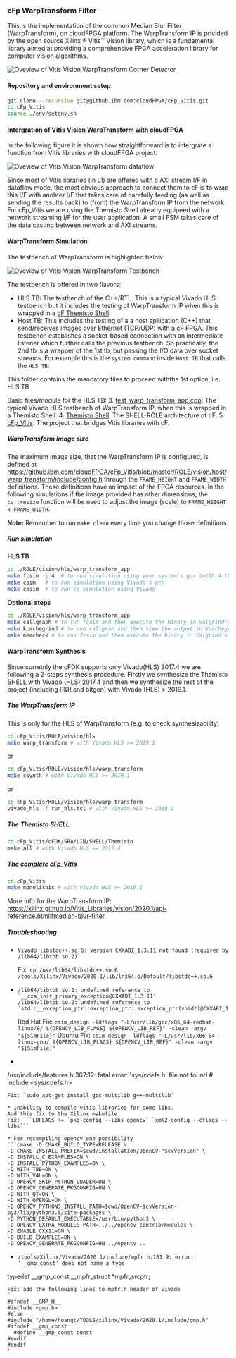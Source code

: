 ### cFp WarpTransform Filter

This is the implementation of the common Median Blur Filter (WarpTransform), on cloudFPGA platform. 
The WarpTransform IP is privided by the open source Xilinx ® Vitis™ Vision library, which is a fundamental library aimed at providing a comprehensive FPGA acceleration library for computer vision algorithms. 

![Oveview of Vitis Vision WarpTransform Corner Detector](../../../../doc/warp_transform_overview.png)


#### Repository and environment setup

```bash
git clone --recursive git@github.ibm.com:cloudFPGA/cFp_Vitis.git
cd cFp_Vitis
source ./env/setenv.sh
```


#### Intergration of Vitis Vision WarpTransform with cloudFPGA

In the following figure it is shown how straightforward is to intergrate a function from Vitis libraries with cloudFPGA project.

![Oveview of Vitis Vision WarpTransform dataflow](../../../../doc/warp_transform_dataflow.png)

Since most of Vitis libraries (in L1) are offered with a AXI stream I/F in dataflow mode, the most obvious approach to connect them to cF is to wrap this 
I/F with anohter I/F that takes care of carefully feeding (as well as sending the results back) to (from) the WarpTransform IP from the network. 
For cFp_Vitis we are using the Themisto Shell already equipeed with a network streaming I/F for the user application. 
A small FSM takes care of the data casting between network and AXI streams.


#### WarpTransform Simulation 

The testbench of WarpTransform is highlighted below:

![Oveview of Vitis Vision WarpTransform Testbench](../../../../doc/warp_transform_tb.png)

The testbench is offered in two flavors:
- HLS TB: The testbench of the C++/RTL. This is a typical Vivado HLS testbench but it includes the testing of WarpTransform IP when this is wrapped in a [cF Themisto Shell](https://pages.github.ibm.com/cloudFPGA/Doc/pages/cfdk.html#the-themisto-sra).
- Host TB: This includes the testing of a a host apllication (C++) that send/receives images over Ethernet (TCP/UDP) with a cF FPGA. This testbench establishes a socket-based connection with an intermediate listener which further calls the previous testbench. So practically, the 2nd tb is a wrapper of the 1st tb, but passing the I/O data over socket streams.
  For example this is the `system command` inside `Host TB` that calls the `HLS TB`:

This folder contains the mandatory files to proceed withthe 1st option, i.e. HLS TB
  
Basic files/module for the HLS TB:
  3. [test_warp_transform_app.cpp](https://github.ibm.com/cloudFPGA/cFp_Vitis/blob/master/ROLE/vision/hls/warp_transform_app/src/warp_transform_app.cpp): The typical Vivado HLS testbench of WarpTransform IP, when this is wrapped in a Themisto Shell.
  4. [Themisto Shell](https://pages.github.ibm.com/cloudFPGA/Doc/pages/cfdk.html#the-themisto-sra): The SHELL-ROLE architecture of cF.
  5. [cFp_Vitis](https://github.ibm.com/cloudFPGA/cFp_Vitis): The project that bridges Vitis libraries with cF.

  
##### WarpTransform image size 

The maximum image size, that the WarpTransform IP is configured, is defined at https://github.ibm.com/cloudFPGA/cFp_Vitis/blob/master/ROLE/vision/host/warp_transform/include/config.h 
through the `FRAME_HEIGHT` and `FRAME_WIDTH` definitions. These definitions have an impact of the FPGA resources. In the following simulations if the image 
provided has other dimensions, the `cv::resize` function will be used to adjust the image (scale) to `FRAME_HEIGHT x FRAME_WIDTH`.
  
**Note:** Remember to run `make clean` every time you change those definitions.
  
##### Run simulation

**HLS TB**
  
```bash
cd ./ROLE/vision/hls/warp_transform_app
make fcsim -j 4  # to run simulation using your system's gcc (with 4 threads)
make csim   # to run simulation using Vivado's gcc
make cosim  # to run co-simulation using Vivado
```

**Optional steps**

```bash
cd ./ROLE/vision/hls/warp_transform_app
make callgraph # to run fcsim and then execute the binary in Valgrind's callgraph tool
make kcachegrind # to run callgrah and then view the output in Kcachegrind tool
make memcheck # to run fcsim and then execute the binary in Valgrind's memcheck tool (to inspect memory leaks)
```


#### WarpTransform Synthesis

Since curretnly the cFDK supports only Vivado(HLS) 2017.4 we are following a 2-steps synthesis 
procedure. Firstly we synthesize the Themisto SHELL with Vivado (HLS) 2017.4 and then we synthesize 
the rest of the project (including P&R and bitgen) with Vivado (HLS) > 2019.1. 

##### The WarpTransform IP
This is only for the HLS of WarpTransform (e.g. to check synthesizability)
```bash
cd cFp_Vitis/ROLE/vision/hls
make warp_transform # with Vivado HLS >= 2019.1
```
or 
```bash
cd cFp_Vitis/ROLE/vision/hls/warp_transform
make csynth # with Vivado HLS >= 2019.1
```
or
```bash
cd cFp_Vitis/ROLE/vision/hls/warp_transform
vivado_hls -f run_hls.tcl # with Vivado HLS >= 2019.1
```

##### The Themisto SHELL
```bash
cd cFp_Vitis/cFDK/SRA/LIB/SHELL/Themisto
make all # with Vivado HLS == 2017.4
```

##### The complete cFp_Vitis
```bash
cd cFp_Vitis
make monolithic # with Vivado HLS >= 2019.1
```

More info for the WarpTransform IP: https://xilinx.github.io/Vitis_Libraries/vision/2020.1/api-reference.html#median-blur-filter


##### Troubleshooting

* ```
  Vivado libstdc++.so.6: version CXXABI_1.3.11 not found (required by /lib64/libtbb.so.2)`
  ```
  Fix: `cp /usr/lib64/libstdc++.so.6 /tools/Xilinx/Vivado/2020.1/lib/lnx64.o/Default/libstdc++.so.6`

*
  ```
  /lib64/libtbb.so.2: undefined reference to `__cxa_init_primary_exception@CXXABI_1.3.11'
  /lib64/libtbb.so.2: undefined reference to `std::__exception_ptr::exception_ptr::exception_ptr(void*)@CXXABI_1.3.11'
  ```
  Red Hat Fix: `csim_design -ldflags "-L/usr/lib/gcc/x86_64-redhat-linux/8/ ${OPENCV_LIB_FLAGS} ${OPENCV_LIB_REF}" -clean -argv "${SimFile}"`
  Ubuntu Fix: `csim_design -ldflags "-L/usr/lib/x86_64-linux-gnu/ ${OPENCV_LIB_FLAGS} ${OPENCV_LIB_REF}" -clean -argv "${SimFile}"`
*
  ```
/usr/include/features.h:367:12: fatal error: 'sys/cdefs.h' file not found # include <sys/cdefs.h>
```
Fix: `sudo apt-get install gcc-multilib g++-multilib`

* Inability to compile vitis libraries for some libs.
Add this fix to the Xilinx makefile
Fix: ```LDFLAGS += `pkg-config --libs opencv` `xml2-config --cflags --libs```

* For recompiling opencv one possibility
```cmake -D CMAKE_BUILD_TYPE=RELEASE \
-D CMAKE_INSTALL_PREFIX=$cwd/installation/OpenCV-"$cvVersion" \
-D INSTALL_C_EXAMPLES=ON \
-D INSTALL_PYTHON_EXAMPLES=ON \
-D WITH_TBB=ON \
-D WITH_V4L=ON \
-D OPENCV_SKIP_PYTHON_LOADER=ON \
-D OPENCV_GENERATE_PKGCONFIG=ON \
-D WITH_QT=ON \
-D WITH_OPENGL=ON \
-D OPENCV_PYTHON3_INSTALL_PATH=$cwd/OpenCV-$cvVersion-py3/lib/python3.5/site-packages \
-D PYTHON_DEFAULT_EXECUTABLE=/usr/bin/python3 \
-D OPENCV_EXTRA_MODULES_PATH=../../opencv_contrib/modules \
-D ENABLE_CXX11=ON \
-D BUILD_EXAMPLES=ON \
-D OPENCV_GENERATE_PKGCONFIG=ON ../opencv ..
```

* 
  ```
  /tools/Xilinx/Vivado/2020.1/include/mpfr.h:181:9: error: ‘__gmp_const’ does not name a type
 typedef __gmp_const __mpfr_struct *mpfr_srcptr;
  ```
  Fix: add the following lines to mpfr.h header of Vivado
`
#ifndef __GMP_H__
  #include <gmp.h>
#else
  #include "/home/hoangt/TOOLS/xilinx/Vivado/2020.1/include/gmp.h"
  #ifndef __gmp_const
    #define __gmp_const const
  #endif
#endif
'